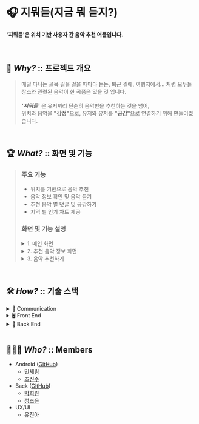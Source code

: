 # 🎧 지뭐듣(지금 뭐 듣지?)
#### '지뭐듣'은 위치 기반 사용자 간 음악 추천 어플입니다. <br><br><br>

## 🤔 <I>Why?</I> :: 프로젝트 개요
> 매일 다니는 골목 길을 걸을 때마다 듣는, 퇴근 길에, 여행지에서... 처럼 모두들 장소와 관련된 음악이 한 곡쯤은 있을 것 입니다.<br><br>
> <b><I>'지뭐듣'</I></b> 은 유저끼리 단순히 음악만을 추천하는 것을 넘어,  
> 위치와 음악을 <b>"감정"</b>으로, 유저와 유저를 <b>"공감"</b>으로 연결하기 위해 만들어졌습니다.

<br>

## 🏆 <I>What?</I> :: 화면 및 기능<br>

> ### 주요 기능
> * 위치를 기반으로 음악 추천<br>
> * 음악 정보 확인 및 음악 듣기<br>
> * 추천 음악 별 댓글 및 공감하기<br>
> * 지역 별 인기 차트 제공<br>
> ### 화면 및 기능 설명
> <details>
> <summary>1. 메인 화면</summary>
> <img src="https://user-images.githubusercontent.com/92194918/221408397-dd19e300-04d5-4979-80e2-f455bd79976e.gif" width="240"/><br>
> <ul> 
> <li><b>지도 위에 생성된 음악 핀을 통해 내 위치 주변에서 생성된 음악 정보를 확인할 수 있습니다.</b></li>
> <li>Splash에서 FusedLocation을 통해 유저의 현재 위치 정보를 가져와 MainActivity로 전달합니다.</li>
> <li>MainActivity에서 전달받은 위치 정보를 VieModel의 LiveData에 저장 후<br> ViewModel의 Observer를 통해 LiveData를 감지하여 해당 위치 정보를 기준으로 지도 화면을 표시합니다.</li>
> <li>LiveData에 저장 된 위치 정보를 기준으로 반경 5km 내에 생성 된 음악 핀 데이터를 Coroutine 통해 비동기적으로 가져옵니다.</li>
> </ul>
> </details>
> <details>
> <summary>2. 추천 음악 정보 화면</summary>
> <img src="https://user-images.githubusercontent.com/92194918/221409122-a93723d2-a67d-45e8-ae72-fd12e5a1b14a.gif" width="240">
> <img src="https://user-images.githubusercontent.com/92194918/221409319-3f15645a-815e-40f5-9d53-7316305259ec.gif" width="240"/><br>
> <ul>
> <li><b>지도 위에 생성된 음악 핀을 클릭하면 해당 장소에서 추천된 음악의 정보를 확인할 수 있습니다.</b></li>
> <li>'ReadMoreTextView' 라이브러리를 사용하여 사연이 2줄 이상일 경우 더보기 클릭 시 전체 텍스트가 표시되도록 구현했습니다.</li>
> <li>앨범 이미지의 유튜브 버튼을 클릭하면 해당 음악의 "가수 곡 제목"을 검색한 유튜브 화면으로 이동합니다.</li>
> <li>우측 상단의 아이콘은 본인 생성 여부, 공감하기, 공유하기 버튼이며 추후 구현 예정입니다.</li>
> </ul>
> </details>
> <details>
> <summary>3. 음악 추천하기</summary>
> <img src="https://user-images.githubusercontent.com/92194918/221411387-e3c4104b-7729-4e47-bf41-35e0b7a12249.gif" width="240">
> <img src="https://user-images.githubusercontent.com/92194918/221411240-71db16af-92db-4bc4-9e54-ee71f23884e5.gif" width="240">
> <img src="https://user-images.githubusercontent.com/92194918/221411662-3435fe31-6919-42c4-bbb7-fd782c771798.gif" width="240">
> <img src="https://user-images.githubusercontent.com/92194918/221412025-374e2740-3d11-49cc-891f-8fe732f10c2f.gif" width="240"/><br>
> <ul>
> <li><b>장소 선택부터 사연 입력까지 음악 추천하기 기능의 일련의 과정입니다.</b></li>
> <li>'다른 위치에서 추천하기' 클릭 시 첫 번째 화면부터 시작하며 현재 위치에서 추천하기 시 두 번째 화면에서 시작하게 됩니다.</li>
> <li>Fragment 전환 이후에도 추천 위치, 선택한 음악의 데이터를 보존하기 위해 'activityViewModels'를 사용하여 데이터를 유지하도록 했습니다. </li>
> <li>음악 검색화면에서 음악 데이터는 'ManiaDB API'를 사용하여 음악 정보를 가져오도록 했습니다.</li>
> </ul>
> </details>

<br>

## 🛠️ <I>How?</I> :: 기술 스택 <br>
<details>
  <summary>🤝  Communication</summary>
  <img src="https://img.shields.io/badge/github-181717?style=for-the-badge&logo=github&logoColor=white">
  <img src="https://img.shields.io/badge/Notion-000000?style=for-the-badge&logo=notion&logoColor=white">
  <img src="https://img.shields.io/badge/Figma-F24E1E?style=for-the-badge&logo=figma&logoColor=white">
  <img src="https://img.shields.io/badge/Discord-5865F2?style=for-the-badge&logo=discord&logoColor=white">
</details>
<details>
  <summary>🖥️  Front End</summary>
  <img src="https://img.shields.io/badge/Android-3DDC84?style=for-the-badge&logo=Android&logoColor=white">
  <img src="https://img.shields.io/badge/Kotlin-7F52FF?style=for-the-badge&logo=Kotlin&logoColor=white">
  <img src="https://img.shields.io/badge/Mac-FFFFFF?style=for-the-badge&logo=apple&logoColor=black">
  <img src="https://img.shields.io/badge/Windows-0078D6?style=for-the-badge&logo=windows&logoColor=white">
  <br>
  <img src="https://img.shields.io/badge/Jetpack AAC-FF0000?style=for-the-badge&logo=&logoColor=white">
  <img src="https://img.shields.io/badge/MVVM-0F9D58?style=for-the-badge&logo=&logoColor=white">
  <img src="https://img.shields.io/badge/Coroutine-0F9D58?style=for-the-badge&logo=&logoColor=white">
  <img src="https://img.shields.io/badge/Retrofit-3E4348?style=for-the-badge&logo=Square&logoColor=white">
  <img src="https://img.shields.io/badge/OkHttp-3E4348?style=for-the-badge&logo=Square&logoColor=white">
  <img src="https://img.shields.io/badge/Glide4-008ED2?style=for-the-badge&logo=&logoColor=white">
  <img src="https://img.shields.io/badge/Google Maps-4285F4?style=for-the-badge&logo=googlemaps&logoColor=white">
  <img src="https://img.shields.io/badge/Mania DB-FF3366?style=for-the-badge&logo=music&logoColor=white">
</details>
<details>
  <summary>💾  Back End</summary>
  <img src="https://img.shields.io/badge/IntelliJ-000000?style=for-the-badge&logo=intellijidea&logoColor=white">
  <img src="https://img.shields.io/badge/Spring-6DB33F?style=for-the-badge&logo=spring&logoColor=white">
  <img src="https://img.shields.io/badge/Java-FFFFFF?style=for-the-badge&logo=openjdk&logoColor=red">
  <img src="https://img.shields.io/badge/Mac-FFFFFF?style=for-the-badge&logo=apple&logoColor=black">
  <img src="https://img.shields.io/badge/Windows-0078D6?style=for-the-badge&logo=windows&logoColor=white">
  <br>
  <img src="https://img.shields.io/badge/MySQL-4479A1?style=for-the-badge&logo=mysql&logoColor=white">
  <img src="https://img.shields.io/badge/AWS-232F3E?style=for-the-badge&logo=amazonaws&logoColor=white">
  <img src="https://img.shields.io/badge/Swagger-85EA2D?style=for-the-badge&logo=swagger&logoColor=black">
  <img src="https://img.shields.io/badge/MVC-0F9D58?style=for-the-badge&logo=&logoColor=white">
</details>

<br>

## 👩‍👩‍👦 <I>Who?</I> :: Members
* Android ([GitHub](https://github.com/GMD-music-recommend-app/GMD-FE))
  + [민세림](https://github.com/anonymousRecords) 
  + [조진수](https://github.com/jinsuCH0/) 
* Back ([GitHub](https://github.com/GMD-music-recommend-app/GMD-BE))
  + [박희원](https://github.com/hw130) 
  + [정조은](https://github.com/joeun-01)
* UX/UI
  + 유진아
